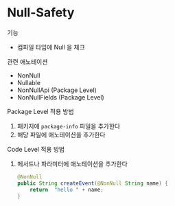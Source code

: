 # Null-Safety

기능
- 컴파일 타임에 Null 을 체크

관련 애노테이션
- NonNull
- Nullable
- NonNullApi (Package Level)
- NonNullFields (Package Level)

Package Level 적용 방법
1. 패키지에 `package-info` 파일을 추가한다
2. 해당 파일에 애노테이션을 추가한다

Code Level 적용 방법
1. 메서드나 파라미터에 애노테이션을 추가한다
    ~~~java
    @NonNull
    public String createEvent(@NonNull String name) {
        return  "hello " + name;
    }
    ~~~


